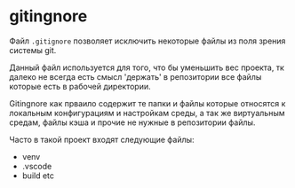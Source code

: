 # gitingnore

Файл `.gitignore` позволяет исключить некоторые файлы из поля зрения системы git. 

Данный файл используется для того, что бы уменьшить вес проекта, тк далеко не всегда есть смысл 'держать' в репозитории все файлы которые есть в рабочей директории.

Gitingnore как прваило содержит те папки и файлы которые относятся к локальным конфигурациям и настройкам среды, а так же виртуальным средам, файлы кэша и прочие не нужные в репозитории файлы.

Часто в такой проект входят следующие файлы:

- venv
- .vscode
- build
etc
